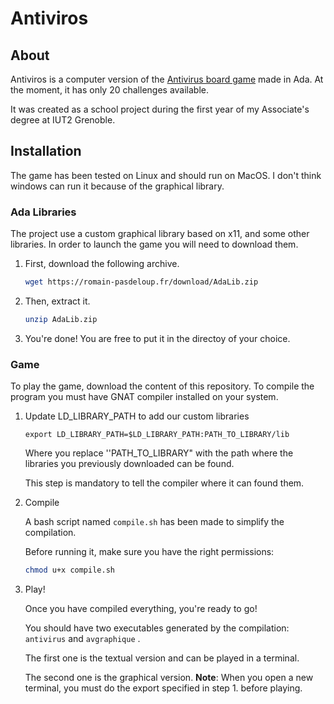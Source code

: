 # Antiviros



## About

Antiviros is a computer version of the [Antivirus board game](https://www.smartgames.eu/uk/one-player-games/anti-virus) made in Ada. At the moment, it has only 20 challenges available.

It was created as a school project during the first year of my Associate's degree at IUT2 Grenoble.

## Installation

The game has been tested on Linux and should run on MacOS. I don't think windows can run it because of the graphical library.

### Ada Libraries

The project use a custom graphical library based on x11, and some other libraries. In order to launch the game you will need to download them.



1. First, download the following archive.
   
   ```bash
   wget https://romain-pasdeloup.fr/download/AdaLib.zip
   ```

2. Then, extract it. 
   
   ```bash
   unzip AdaLib.zip
   ```

3. You're done! You are free to put it in the directoy of your choice.



### Game

To play the game, download the content of this repository. To compile the program you must have GNAT compiler installed on your system.

1. Update LD_LIBRARY_PATH to add our custom libraries
   
   ```
   export LD_LIBRARY_PATH=$LD_LIBRARY_PATH:PATH_TO_LIBRARY/lib
   ```
   
   Where you replace ''PATH_TO_LIBRARY" with the path where the libraries you previously downloaded can be found.
   
   This step is mandatory to tell the compiler where it can found them.

2. Compile
   
   A bash script named ```compile.sh``` has been made to simplify the compilation.
   
   Before running it, make sure you have the right permissions:
   
   ```bash
   chmod u+x compile.sh
   ```

3. Play!
   
   Once you have compiled everything, you're ready to go!
   
   You should have two executables generated by the compilation: ```antivirus``` and ```avgraphique``` .
   
   The first one is the textual version and can be played in a terminal. 
   
   The second one is the graphical version.
   __Note__: When you open a new terminal, you must do the export specified in step 1. before playing.
